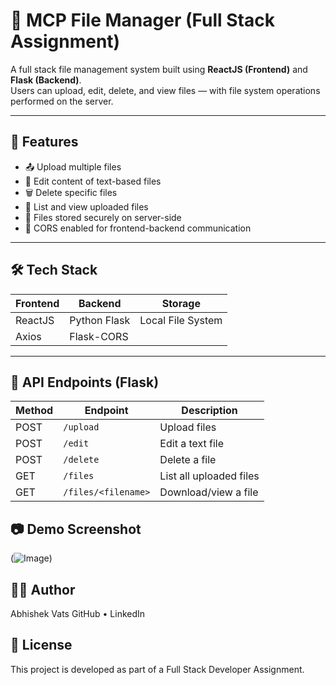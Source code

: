 # 📂 MCP File Manager (Full Stack Assignment)

A full stack file management system built using **ReactJS (Frontend)** and **Flask (Backend)**.  
Users can upload, edit, delete, and view files — with file system operations performed on the server.

---

## 📌 Features

- 📤 Upload multiple files
- 📝 Edit content of text-based files
- 🗑️ Delete specific files
- 📄 List and view uploaded files
- 📁 Files stored securely on server-side
- 🔐 CORS enabled for frontend-backend communication

---

## 🛠️ Tech Stack

| Frontend     | Backend     | Storage       |
|--------------|-------------|---------------|
| ReactJS      | Python Flask| Local File System |
| Axios        | Flask-CORS  |               |

---

## 🔗 API Endpoints (Flask)

| Method | Endpoint            | Description             |
| ------ | ------------------- | ----------------------- |
| POST   | `/upload`           | Upload files            |
| POST   | `/edit`             | Edit a text file        |
| POST   | `/delete`           | Delete a file           |
| GET    | `/files`            | List all uploaded files |
| GET    | `/files/<filename>` | Download/view a file    |

## 📷 Demo Screenshot

(![Image](https://github.com/user-attachments/assets/d5cd8635-b870-4c00-a5d2-5b434550db67))

## 👨‍💻 Author
Abhishek Vats
GitHub • LinkedIn

## 📄 License
This project is developed as part of a Full Stack Developer Assignment.
